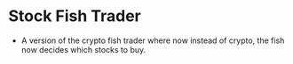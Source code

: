 # Stock Fish Trader
- A version of the crypto fish trader where now instead of crypto, the fish now decides which stocks to buy.
